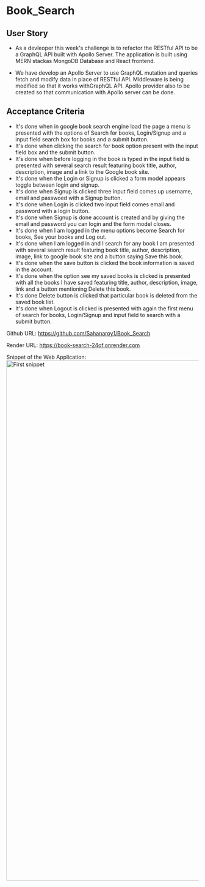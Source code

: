 # Book_Search

## User Story
* As a devleoper this week's challenge is to refactor the RESTful API to be a GraphQL API built with Apollo Server. The application is built using MERN stackas MongoDB Database and React frontend. 

* We have develop an Apollo Server to use GraphQL mutation and queries fetch and modify data in place of RESTful API. Middleware is being modified so that it works withGraphQL API. Apollo provider also to be created so that communication with Apollo server can be done.

## Acceptance Criteria
* It's done when in google book search engine load the page a menu is presented with the options of Search for books, Login/Signup and a input field search box for books and a submit button.
* It's done when clicking the search for book option present with the input field box and the submit button.
* It's done when before logging in the book is typed in the input field is presented with several search result featuring book title, author, description, image and a link to the Google book site.
* It's done when the Login or Signup is clicked a form model appears toggle between login and signup.
* It's done when Signup is clicked three input field comes up username, email and passwoed with a Signup button.
* It's done when Login is clicked two input field comes email and password with a login button.
* It's done when Signup is done account is created and by giving the email and password you can login and the form model closes.
* It's done when I am logged in the menu options become Search for books, See your books and Log out.
* It's done when I am logged in and I search for any book I am presented with several search result featuring book title, author, description, image, link to google book site and a button saying Save this book.
* It's done when the save button is clicked the book information is saved in the account.
* It's done when the option see my saved books is clicked is presented with all the books I have saved featuring title, author, description, image, link and a button mentioning Delete this book.
* It's done Delete button is clicked that particular book is deleted from the saved book list.
* It's done when Logout is clicked is presented with again the first menu of search for books, Login/Signup and input field to search with a submit button.

Github URL:
https://github.com/Sahanaroy1/Book_Search

Render URL:
https://book-search-24of.onrender.com

Snippet of the Web Application:
<img width="1360" alt="First snippet" src="https://github.com/Sahanaroy1/Book_Search/assets/127791384/4adda1f5-be40-40d7-addc-1b7829c42695">
